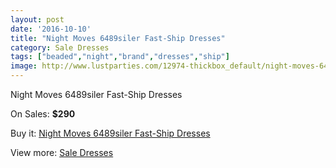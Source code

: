 ```yaml
---
layout: post
date: '2016-10-10'
title: "Night Moves 6489siler Fast-Ship Dresses"
category: Sale Dresses
tags: ["beaded","night","brand","dresses","ship"]
image: http://www.lustparties.com/12974-thickbox_default/night-moves-6489siler-fast-ship-dresses.jpg
---
```

Night Moves 6489siler Fast-Ship Dresses

On Sales: **$290**
<a href="https://www.lustparties.com/en/sale-dresses/4923-night-moves-6489siler-fast-ship-dresses.html"><amp-img layout="responsive" width="600" height="600" src="//www.lustparties.com/12974-thickbox_default/night-moves-6489siler-fast-ship-dresses.jpg" alt="Night Moves 6489siler Fast-Ship Dresses 0" /></a>
<a href="https://www.lustparties.com/en/sale-dresses/4923-night-moves-6489siler-fast-ship-dresses.html"><amp-img layout="responsive" width="600" height="600" src="//www.lustparties.com/12975-thickbox_default/night-moves-6489siler-fast-ship-dresses.jpg" alt="Night Moves 6489siler Fast-Ship Dresses 1" /></a>

Buy it: [Night Moves 6489siler Fast-Ship Dresses](https://www.lustparties.com/en/sale-dresses/4923-night-moves-6489siler-fast-ship-dresses.html "Night Moves 6489siler Fast-Ship Dresses")

View more: [Sale Dresses](https://www.lustparties.com/en/30-sale-dresses "Sale Dresses")